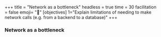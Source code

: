 +++
title = "Network as a bottleneck"
headless = true
time = 30
facilitation = false
emoji= "📖"
[objectives]
    1="Explain limitations of needing to make network calls (e.g. from a backend to a database)"
+++

### Network as a bottleneck
